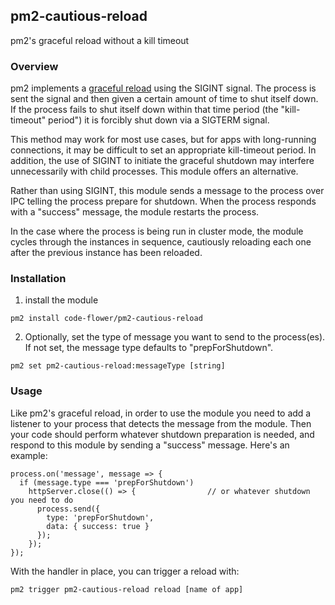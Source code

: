 ## pm2-cautious-reload
pm2's graceful reload without a kill timeout

### Overview
pm2 implements a [graceful reload](http://pm2.keymetrics.io/docs/usage/signals-clean-restart/) using the SIGINT signal. The process is sent the signal and then given a certain amount of time to shut itself down. If the process fails to shut itself down within that time period (the "kill-timeout" period") it is forcibly shut down via a SIGTERM signal.

This method may work for most use cases, but for apps with long-running connections, it may be difficult to set an appropriate kill-timeout period. In addition, the use of SIGINT to initiate the graceful shutdown may interfere unnecessarily with child processes. This module offers an alternative.

Rather than using SIGINT, this module sends a message to the process over IPC telling the process prepare for shutdown. When the process responds with a "success" message, the module restarts the process.

In the case where the process is being run in cluster mode, the module cycles through the instances in sequence, cautiously reloading each one after the previous instance has been reloaded.

### Installation
1. install the module
```
pm2 install code-flower/pm2-cautious-reload
```

2. Optionally, set the type of message you want to send to the process(es). If not set, the message type defaults to "prepForShutdown".
```
pm2 set pm2-cautious-reload:messageType [string]
```

### Usage
Like pm2's graceful reload, in order to use the module you need to add a listener to your process that detects the message from the module. Then your code should perform whatever shutdown preparation is needed, and respond to this module by sending a "success" message. Here's an example:
```
process.on('message', message => {
  if (message.type === 'prepForShutdown')
    httpServer.close(() => {                // or whatever shutdown you need to do
      process.send({
        type: 'prepForShutdown',
        data: { success: true }
      });
    });
});
```
With the handler in place, you can trigger a reload with:
```
pm2 trigger pm2-cautious-reload reload [name of app]
```


